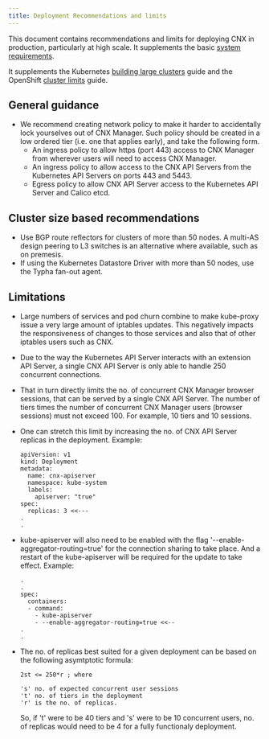 ```yaml
---
title: Deployment Recommendations and limits
---
```


This document contains recommendations and limits for deploying CNX in production, particularly at high scale.
It supplements the basic [system requirements]({{site.baseurl}}/{{page.version}}/reference/requirements).

It supplements the Kubernetes [building large clusters](https://kubernetes.io/docs/admin/cluster-large/)
guide and the OpenShift [cluster limits](https://docs.openshift.com/container-platform/3.7/scaling_performance/cluster_limits.html)
guide.

## General guidance

- We recommend creating network policy to make it harder to accidentally lock yourselves out of CNX Manager.  Such policy should be created in a low ordered tier (i.e. one that applies early), and take the following form.
  - An ingress policy to allow https (port 443) access to CNX Manager from wherever users will need to access CNX Manager.
  - An ingress policy to allow access to the CNX API Servers from the Kubernetes API Servers on ports 443 and 5443.
  - Egress policy to allow CNX API Server access to the Kubernetes API Server and Calico etcd.

## Cluster size based recommendations

- Use BGP route reflectors for clusters of more than 50 nodes.  A multi-AS design peering to L3 switches
  is an alternative where available, such as on premesis.
- If using the Kubernetes Datastore Driver with more than 50 nodes, use the Typha fan-out agent.

## Limitations

- Large numbers of services and pod churn combine to make kube-proxy issue a very large amount of iptables updates.  This negatively impacts the responsiveness of changes to those services and also that of other iptables users such as CNX.
- Due to the way the Kubernetes API Server interacts with an extension API Server, a single CNX API Server is only able to handle 250 concurrent connections.
- That in turn directly limits the no. of concurrent CNX Manager browser sessions, that can be served by a single CNX API Server. The number of tiers times the number of concurrent CNX Manager users (browser sessions) must not exceed 100.  For example, 10 tiers and 10 sessions.
- One can stretch this limit by increasing the no. of CNX API Server replicas in the deployment. Example:
   ```
   apiVersion: v1
   kind: Deployment
   metadata:
     name: cnx-apiserver
     namespace: kube-system
     labels:
       apiserver: "true"
   spec:
     replicas: 3 <<---
   .
   .
   ```
- kube-apiserver will also need to be enabled with the flag '--enable-aggregator-routing=true' for the connection sharing to take place. And a restart of the kube-apiserver will be required for the update to take effect. Example:
   ```
   .
   .
   spec:
     containers:
     - command:
       - kube-apiserver
       - --enable-aggregator-routing=true <<--
   .
   .
   ```
- The no. of replicas best suited for a given deployment can be based on the following asymtptotic formula:

   ```
   2st <= 250*r ; where

   's' no. of expected concurrent user sessions
   't' no. of tiers in the deployment
   'r' is the no. of replicas.
   ```
   So, if 't' were to be 40 tiers and 's' were to be 10 concurrent users, no. of replicas would need to be 4 for a fully functionaly deployment.

